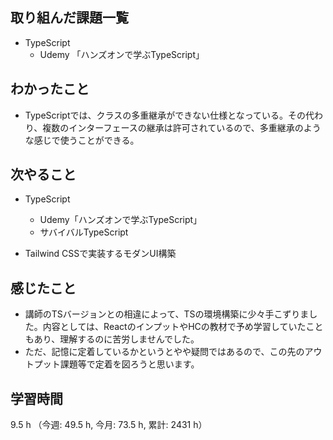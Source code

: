  ## 取り組んだ課題一覧
- TypeScript
    - Udemy 「ハンズオンで学ぶTypeScript」
    
## わかったこと
- TypeScriptでは、クラスの多重継承ができない仕様となっている。その代わり、複数のインターフェースの継承は許可されているので、多重継承のような感じで使うことができる。

## 次やること
- TypeScript
    - Udemy「ハンズオンで学ぶTypeScript」    
    - サバイバルTypeScript

- Tailwind CSSで実装するモダンUI構築

    
## 感じたこと
- 講師のTSバージョンとの相違によって、TSの環境構築に少々手こずりました。内容としては、ReactのインプットやHCの教材で予め学習していたこともあり、理解するのに苦労しませんでした。
- ただ、記憶に定着しているかというとやや疑問ではあるので、この先のアウトプット課題等で定着を図ろうと思います。
                    
## 学習時間
9.5 h （今週: 49.5 h, 今月: 73.5 h, 累計: 2431 h）